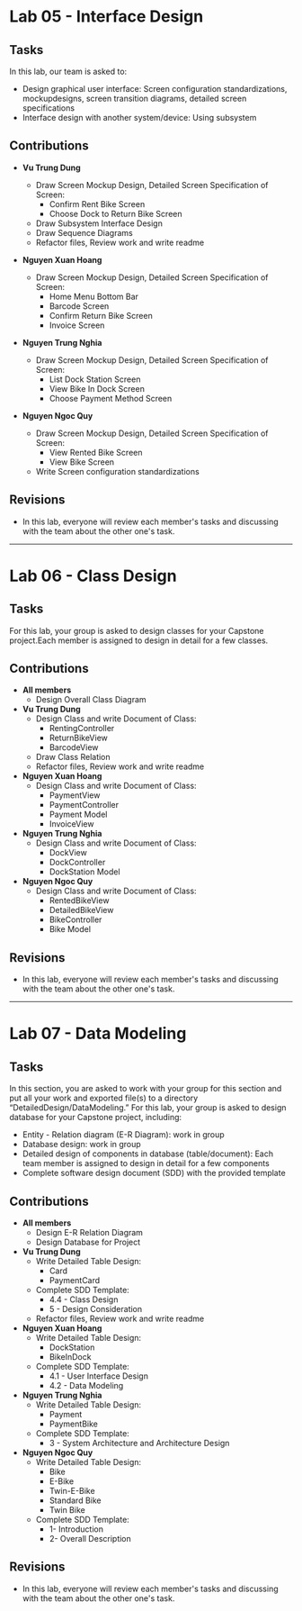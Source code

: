 # Lab 05 - Interface Design
## Tasks
In this lab, our team is asked to:
- Design graphical user interface: Screen configuration standardizations, mockupdesigns, screen transition diagrams, detailed screen specifications
- Interface design with another system/device: Using subsystem
## Contributions
- **Vu Trung Dung**
    + Draw Screen Mockup Design, Detailed Screen Specification of Screen:
        + Confirm Rent Bike Screen
        + Choose Dock to Return Bike Screen
    + Draw Subsystem Interface Design
    + Draw Sequence Diagrams
    + Refactor files, Review work and write readme
    
- **Nguyen Xuan Hoang**
    + Draw Screen Mockup Design, Detailed Screen Specification of Screen:
        + Home Menu Bottom Bar
        + Barcode Screen
        + Confirm Return Bike Screen
        + Invoice Screen
- **Nguyen Trung Nghia**
    + Draw Screen Mockup Design, Detailed Screen Specification of Screen:
        + List Dock Station Screen
        + View Bike In Dock Screen
        + Choose Payment Method Screen
- **Nguyen Ngoc Quy**
    + Draw Screen Mockup Design, Detailed Screen Specification of Screen:
        + View Rented Bike Screen
        + View Bike Screen
    + Write Screen configuration standardizations
## Revisions
- In this lab, everyone will review each member's tasks and discussing with the team about the other one's task.
-----
# Lab 06 - Class Design
## Tasks
For this lab, your group is asked to design classes for your Capstone project.Each member is assigned to design in detail for a few classes.
## Contributions
- **All members**
    + Design Overall Class Diagram
- **Vu Trung Dung**
    + Design Class and write Document of Class:
        + RentingController
        + ReturnBikeView
        + BarcodeView
    + Draw Class Relation
    + Refactor files, Review work and write readme
- **Nguyen Xuan Hoang**
    + Design Class and write Document of Class:
        + PaymentView 
        + PaymentController
        + Payment Model
        + InvoiceView
- **Nguyen Trung Nghia**
    + Design Class and write Document of Class:
        + DockView
        + DockController
        + DockStation Model
- **Nguyen Ngoc Quy**
    + Design Class and write Document of Class:
        + RentedBikeView
        + DetailedBikeView
        + BikeController
        + Bike Model
## Revisions
- In this lab, everyone will review each member's tasks and discussing with the team about the other one's task.
-----
# Lab 07 - Data Modeling
## Tasks
In this section, you are asked to work with your group for this section and put all your work and exported file(s) to a directory “DetailedDesign/DataModeling.”
For this lab, your group is asked to design database for your Capstone project, including:
- Entity - Relation diagram (E-R Diagram): work in group
- Database design: work in group
- Detailed design of components in database (table/document): Each team member is assigned to design in detail for a few components
- Complete software design document (SDD) with the provided template
## Contributions
- **All members**
    + Design E-R Relation Diagram
    + Design Database for Project
- **Vu Trung Dung**
    + Write Detailed Table Design:
        + Card 
        + PaymentCard
    + Complete SDD Template:
        + 4.4 - Class Design
        + 5 - Design Consideration
    + Refactor files, Review work and write readme
- **Nguyen Xuan Hoang**
    + Write Detailed Table Design:
        + DockStation
        + BikeInDock
    + Complete SDD Template:
        + 4.1 - User Interface Design
        + 4.2 - Data Modeling
- **Nguyen Trung Nghia**
    + Write Detailed Table Design:
        + Payment
        + PaymentBike
    + Complete SDD Template:
        + 3 - System Architecture and Architecture Design
- **Nguyen Ngoc Quy**
    + Write Detailed Table Design:
        + Bike
        + E-Bike
        + Twin-E-Bike
        + Standard Bike
        + Twin Bike
    + Complete SDD Template:
        + 1- Introduction
        + 2- Overall Description
## Revisions
- In this lab, everyone will review each member's tasks and discussing with the team about the other one's task.